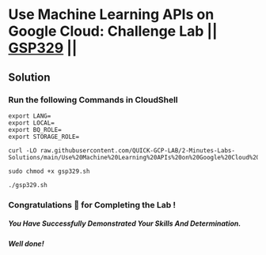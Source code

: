 # Use Machine Learning APIs on Google Cloud: Challenge Lab || [GSP329](https://www.cloudskillsboost.google/focuses/12704?parent=catalog) ||

## Solution 

### Run the following Commands in CloudShell

```
export LANG=
export LOCAL=
export BQ_ROLE=
export STORAGE_ROLE=
```
```
curl -LO raw.githubusercontent.com/QUICK-GCP-LAB/2-Minutes-Labs-Solutions/main/Use%20Machine%20Learning%20APIs%20on%20Google%20Cloud%20Challenge%20Lab/gsp329.sh

sudo chmod +x gsp329.sh

./gsp329.sh
```

### Congratulations 🎉 for Completing the Lab !

##### *You Have Successfully Demonstrated Your Skills And Determination.*

#### *Well done!*

